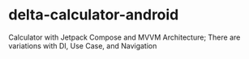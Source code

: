 # delta-calculator-android
Calculator with Jetpack Compose and MVVM Architecture; There are variations with DI, Use Case, and Navigation
